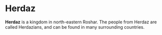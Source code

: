 # Herdaz
**Herdaz** is a kingdom in north-eastern Roshar. The people from Herdaz are called Herdazians, and can be found in many surrounding countries.
